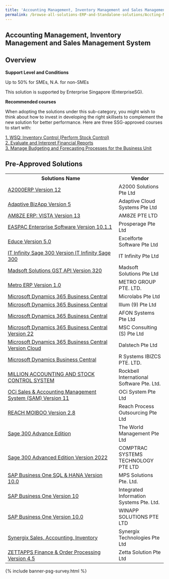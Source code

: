 ```yaml
---
title: 'Accounting Management, Inventory Management and Sales Management System'
permalink: /browse-all-solutions-ERP-and-Standalone-solutions/Accting-Mgmt--Inventory-Mgmt-and-Sales-Mgmt-System
---
```


## Accounting Management, Inventory Management and Sales Management System
## Overview

**Support Level and Conditions**

Up to 50% for SMEs, N.A. for non-SMEs

This solution is supported by Enterprise Singapore (EnterpriseSG).

**Recommended courses**

When adopting the solutions under this sub-category, you might wish to think about how to invest in developing the right skillsets to complement the new solution for better performance. Here are three SSG-approved courses to start with:

<a href='https://sfec.enterprisejobskills.gov.sg/Course_Internet/CourseDetail.aspx?CoursesReferenceNumber=TGS-2020505675'  target='_blank' rel='noopener'>1. WSQ: Inventory Control (Perform Stock Control)</a><br>
<a href='https://sfec.enterprisejobskills.gov.sg/Course_Internet/CourseDetail.aspx?CoursesReferenceNumber=TGS-2018500942'  target='_blank' rel='noopener'>2. Evaluate and Interpret Financial Reports</a><br>
<a href='https://sfec.enterprisejobskills.gov.sg/Course_Internet/CourseDetail.aspx?CoursesReferenceNumber=TGS-2013500351'  target='_blank' rel='noopener'>3. Manage Budgeting and Forecasting Processes for the Business Unit</a><br>

## Pre-Approved Solutions

<table>
<tr>
<th style='width: auto;'><b>Solutions Name</b></th>
<th style='width: 30%;'><b>Vendor</b></th>
</tr>
<tr>
<td><a href='/productivity-solutions-grant/solutionrepo/199602373D-A2000ERP-v-12-G' target='_blank'>A2000ERP Version 12</a><br></td>
<td>A2000 Solutions Pte Ltd</td>
</tr>
<tr>
<td><a href='/productivity-solutions-grant/solutionrepo/201323996K-Adptv-BzApp-v-5-G' target='_blank'>Adaptive BizApp Version 5</a><br></td>
<td>Adaptive Cloud Systems Pte Ltd</td>
</tr>
<tr>
<td><a href='/productivity-solutions-grant/solutionrepo/201912702K-AM8ZE-ERP-VISTA-v-13-G' target='_blank'>AM8ZE ERP: VISTA Version 13</a><br></td>
<td>AM8ZE PTE LTD</td>
</tr>
<tr>
<td><a href='/productivity-solutions-grant/solutionrepo/200106330C-EASPAC-Entrprs-Softwr-v-1011-G' target='_blank'>EASPAC Enterprise Software Version 10.1.1</a><br></td>
<td>Prosperage Pte Ltd</td>
</tr>
<tr>
<td><a href='/productivity-solutions-grant/solutionrepo/201007812H-Educ-v-50-G' target='_blank'>Educe Version 5.0</a><br></td>
<td>Excelforte Software Pte Ltd</td>
</tr>
<tr>
<td><a href='/productivity-solutions-grant/solutionrepo/199204792N-IT-Infnty-Sg-300-v-IT-Infnty-Sg-300-G' target='_blank'>IT Infinity Sage 300 Version IT Infinity Sage 300</a><br></td>
<td>IT Infinity Pte Ltd</td>
</tr>
<tr>
<td><a href='/productivity-solutions-grant/solutionrepo/200610863D-Mdsoft-SLNs-GST-API-v-320-G' target='_blank'>Madsoft Solutions GST API Version 320</a><br></td>
<td>Madsoft Solutions Pte Ltd</td>
</tr>
<tr>
<td><a href='/productivity-solutions-grant/solutionrepo/201415107H-Mtro-ERP-v-10-G' target='_blank'>Metro ERP Version 1.0</a><br></td>
<td>METRO GROUP PTE. LTD.</td>
</tr>
<tr>
<td><a href='/productivity-solutions-grant/solutionrepo/201117204M-Mcrosoft-Dynmcs-365-Busnss-Cntrl-G' target='_blank'>Microsoft Dynamics 365 Business Central</a><br></td>
<td>Microlabs Pte Ltd</td>
</tr>
<tr>
<td><a href='/productivity-solutions-grant/solutionrepo/201608167D-Mcrosoft-Dynmcs-365-Busnss-Cntrl-G' target='_blank'>Microsoft Dynamics 365 Business Central</a><br></td>
<td>Illum (9) Pte Ltd</td>
</tr>
<tr>
<td><a href='/productivity-solutions-grant/solutionrepo/201000122E-Mcrosoft-Dynmcs-365-Busnss-Cntrl-G' target='_blank'>Microsoft Dynamics 365 Business Central</a><br></td>
<td>AFON Systems Pte Ltd</td>
</tr>
<tr>
<td><a href='/productivity-solutions-grant/solutionrepo/200305559E-Mcrosoft-Dynmcs-365-Busnss-Cntrl-v-22-G' target='_blank'>Microsoft Dynamics 365 Business Central Version 22</a><br></td>
<td>MSC Consulting (S) Pte Ltd</td>
</tr>
<tr>
<td><a href='/productivity-solutions-grant/solutionrepo/201611756K-Mcrosoft-Dynmcs-365-Busnss-Cntrl-v-Cloud-G' target='_blank'>Microsoft Dynamics 365 Business Central Version Cloud</a><br></td>
<td>Dalstech Pte Ltd</td>
</tr>
<tr>
<td><a href='/productivity-solutions-grant/solutionrepo/200715700E-Mcrosoft-Dynmcs-Busnss-Cntrl-G' target='_blank'>Microsoft Dynamics Business Central</a><br></td>
<td>R Systems IBIZCS PTE. LTD.</td>
</tr>
<tr>
<td><a href='/productivity-solutions-grant/solutionrepo/200603587Z-MILLION-ACC-&-STOCK-CONTROL-SYSTEM-G' target='_blank'>MILLION ACCOUNTING AND STOCK CONTROL SYSTEM</a><br></td>
<td>Rockbell International Software Pte. Ltd.</td>
</tr>
<tr>
<td><a href='/productivity-solutions-grant/solutionrepo/200601493C-OC-Sls-&-ACC-MGT-Systm-SAM-v-11-G' target='_blank'>OCi Sales & Accounting Management System (SAM) Version 11</a><br></td>
<td>OCi System Pte Ltd</td>
</tr>
<tr>
<td><a href='/productivity-solutions-grant/solutionrepo/201723943H-REACH-MOIBOO-v-28-G' target='_blank'>REACH MOIBOO Version 2.8</a><br></td>
<td>Reach Process Outsourcing Pte Ltd</td>
</tr>
<tr>
<td><a href='/productivity-solutions-grant/solutionrepo/198000012M-Sg-300-Advnc-Edton-G' target='_blank'>Sage 300 Advance Edition</a><br></td>
<td>The World Management Pte Ltd</td>
</tr>
<tr>
<td><a href='/productivity-solutions-grant/solutionrepo/200415297M-Sg-300-Advncd-Edton-v-2022-G' target='_blank'>Sage 300 Advanced Edition Version 2022</a><br></td>
<td>COMPTRAC SYSTEMS TECHNOLOGY PTE LTD</td>
</tr>
<tr>
<td><a href='/productivity-solutions-grant/solutionrepo/201008943H-SAP-Busnss-On-SQL-&-HANA-v-100-G' target='_blank'>SAP Business One SQL & HANA Version 10.0</a><br></td>
<td>MPS Solutions Pte. Ltd.</td>
</tr>
<tr>
<td><a href='/productivity-solutions-grant/solutionrepo/201109918E-SAP-Busnss-On-v-10-G' target='_blank'>SAP Business One Version 10</a><br></td>
<td>Integrated Information Systems Pte. Ltd.</td>
</tr>
<tr>
<td><a href='/productivity-solutions-grant/solutionrepo/201224387N-SAP-Busnss-On-v-100-G' target='_blank'>SAP Business One Version 10.0</a><br></td>
<td>WINAPP SOLUTIONS PTE LTD</td>
</tr>
<tr>
<td><a href='/productivity-solutions-grant/solutionrepo/199609132G-Synrgx-Sls,-ACC,-Invntory-G' target='_blank'>Synergix Sales, Accounting, Inventory</a><br></td>
<td>Synergix Technologies Pte Ltd</td>
</tr>
<tr>
<td><a href='/productivity-solutions-grant/solutionrepo/201206718K-ZETTAPPS-Fnnc-&-Ordr-Procssng-v-45-G' target='_blank'>ZETTAPPS Finance & Order Processing Version 4.5</a><br></td>
<td>Zetta Solution Pte Ltd</td>
</tr>
</table>

{% include banner-psg-survey.html %}
